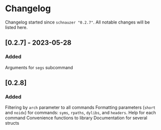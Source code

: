 # Changelog

Changelog started since `schnauzer "0.2.7"`.
All notable changes will be listed here.

## [0.2.7] - 2023-05-28
### Added
Arguments for `segs` subcommand

## [0.2.8]
### Added
Filtering by `arch` parameter to all commands
Formatting parameters (`short` and `noidx`) for commands: `syms`, `rpaths`, `dylibs`, and `headers`.
Help for each command
Convenience functions to library
Documentation for several structs